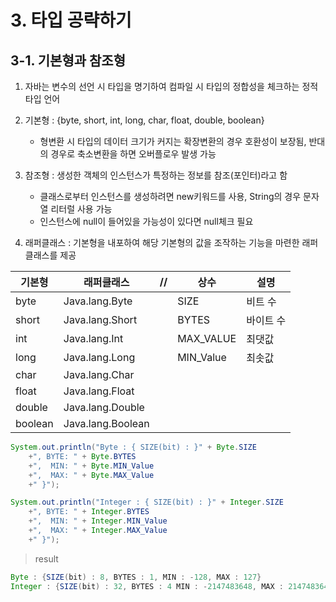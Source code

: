 # 3. 타입 공략하기

## 3-1. 기본형과 참조형

1. 자바는 변수의 선언 시 타입을 명기하여 컴파일 시 타입의 정합성을 체크하는 정적 타입 언어

2. 기본형 : {byte, short, int, long, char, float, double, boolean}

    - 형변환 시 타입의 데이터 크기가 커지는 확장변환의 경우 호환성이 보장됨, 반대의 경우로 축소변환을 하면 오버플로우 발생 가능

3. 참조형 : 생성한 객체의 인스턴스가 특정하는 정보를 참조(포인터)라고 함

    - 클래스로부터 인스턴스를 생성하려면 new키워드를 사용, String의 경우 문자열 리터럴 사용 가능
    - 인스턴스에 null이 들어있을 가능성이 있다면 null체크 필요

4. 래퍼클래스 : 기본형을 내포하여 해당 기본형의 값을 조작하는 기능을 마련한 래퍼클래스를 제공

|기본형|래퍼클래스|//|상수|설명|
|-|-|-|-|-|
|byte|Java.lang.Byte||SIZE|비트 수|
|short|Java.lang.Short||BYTES|바이트 수|
|int|Java.lang.Int||MAX_VALUE|최댓값|
|long|Java.lang.Long||MIN_Value|최솟값|
|char|Java.lang.Char|
|float|Java.lang.Float|
|double|Java.lang.Double|
|boolean|Java.lang.Boolean|


```java
System.out.println("Byte : { SIZE(bit) : }" + Byte.SIZE
    +", BYTE: " + Byte.BYTES
    +",  MIN: " + Byte.MIN_Value
    +",  MAX: " + Byte.MAX_Value
    +" }");

System.out.println("Integer : { SIZE(bit) : }" + Integer.SIZE
    +", BYTE: " + Integer.BYTES
    +",  MIN: " + Integer.MIN_Value
    +",  MAX: " + Integer.MAX_Value
    +" }");
```
>result
```java
Byte : {SIZE(bit) : 8, BYTES : 1, MIN : -128, MAX : 127}
Integer : {SIZE(bit) : 32, BYTES : 4 MIN : -2147483648, MAX : 2147483647}
```